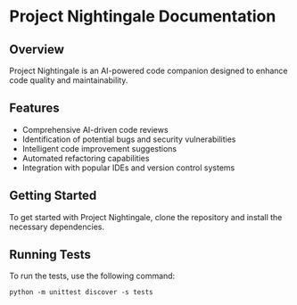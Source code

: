 # Project Nightingale Documentation

## Overview
Project Nightingale is an AI-powered code companion designed to enhance code quality and maintainability.

## Features
- Comprehensive AI-driven code reviews
- Identification of potential bugs and security vulnerabilities
- Intelligent code improvement suggestions
- Automated refactoring capabilities
- Integration with popular IDEs and version control systems

## Getting Started
To get started with Project Nightingale, clone the repository and install the necessary dependencies.

## Running Tests
To run the tests, use the following command:
```
python -m unittest discover -s tests
